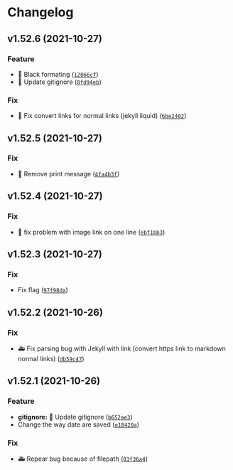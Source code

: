 # Changelog

<!--next-version-placeholder-->

## v1.52.6 (2021-10-27)
### Feature
* :art: Black formating ([`12866cf`](https://github.com/Mara-Li/YAFPA-python/commit/12866cf1a6413d7686d4006c9d2ed840e4389722))
* :see_no_evil: Update gitignore ([`8fd94eb`](https://github.com/Mara-Li/YAFPA-python/commit/8fd94eb7c1a34d724b166574912298a372659699))

### Fix
* :bug: Fix convert links for normal links (jekyll liquid) ([`6be2402`](https://github.com/Mara-Li/YAFPA-python/commit/6be240269bb7e6a925f012f94b097ee614827665))

## v1.52.5 (2021-10-27)
### Fix
* :bug: Remove print message ([`4fa4b3f`](https://github.com/Mara-Li/YAFPA-python/commit/4fa4b3ff8fadd5cb12c28f1a65bcb22659343881))

## v1.52.4 (2021-10-27)
### Fix
* :bug: fix problem with image link on one line ([`ebf1bb3`](https://github.com/Mara-Li/YAFPA-python/commit/ebf1bb383b6967ba1d71e8016c978ffdd63f0398))

## v1.52.3 (2021-10-27)
### Fix
* Fix flag ([`97f98da`](https://github.com/Mara-Li/YAFPA-python/commit/97f98dac8c931453b8268915072f653e3204407b))

## v1.52.2 (2021-10-26)
### Fix
* :ambulance: Fix parsing bug with Jekyll with link (convert https link to markdown normal links) ([`db59c47`](https://github.com/Mara-Li/YAFPA-python/commit/db59c47e2bfc5b601264a0de013a29aebdd5c7ab))

## v1.52.1 (2021-10-26)
### Feature
* **gitignore:** :see_no_evil: Update gitignore ([`b652ae3`](https://github.com/Mara-Li/YAFPA-python/commit/b652ae3796ce3ea2fcdee6ce28341ca95a93d5b0))
* Change the way date are saved ([`e18420a`](https://github.com/Mara-Li/YAFPA-python/commit/e18420aac415f54ec5987d2a83824609caabe92b))

### Fix
* :ambulance: Repear bug because of filepath ([`03f36a4`](https://github.com/Mara-Li/YAFPA-python/commit/03f36a47ef11914a280d0f1b3feda44ca4927be0))

